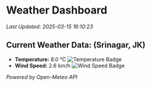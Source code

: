 
# Weather Dashboard

_Last Updated: 2025-03-15 16:10:23_

## Current Weather Data: (Srinagar, JK)
- **Temperature:** 8.0 °C ![Temperature Badge](https://img.shields.io/badge/Temperature-Low%20Temp-blue)
- **Wind Speed:** 2.6 km/h ![Wind Speed Badge](https://img.shields.io/badge/Wind%20Speed-Light%20Wind-blue)

*Powered by Open-Meteo API*
